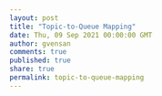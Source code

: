 ```yaml
---
layout: post
title: "Topic-to-Queue Mapping"
date: Thu, 09 Sep 2021 00:00:00 GMT
author: gvensan
comments: true
published: true
share: true
permalink: topic-to-queue-mapping
---
```

